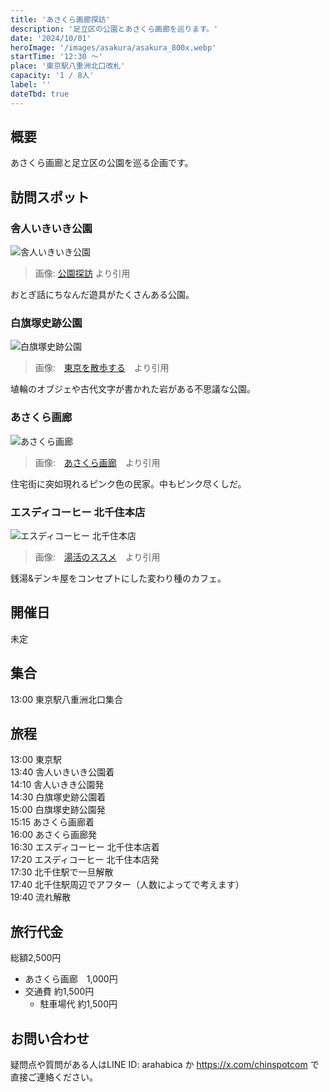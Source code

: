 ```yaml
---
title: 'あさくら画廊探訪'
description: '足立区の公園とあさくら画廊を巡ります。'
date: '2024/10/01'
heroImage: '/images/asakura/asakura_800x.webp'
startTime: '12:30 〜'
place: '東京駅八重洲北口改札'
capacity: '1 / 8人'
label: ''
dateTbd: true
---
```


## 概要

あさくら画廊と足立区の公園を巡る企画です。

## 訪問スポット

### 舎人いきいき公園

![舎人いきいき公園](/images/asakura/toneriikiki_800x.webp)
> 画像: [公園探訪](https://www.koentanbo.com/toneriikiiki/) より引用

おとぎ話にちなんだ遊具がたくさんある公園。

### 白旗塚史跡公園

![白旗塚史跡公園](/images/asakura/shirahata_800x.webp)
>  画像:　[東京を散歩する](https://www.tokyo-walk.com/park/shirahatadukashisekikouen.html)　より引用

埴輪のオブジェや古代文字が書かれた岩がある不思議な公園。

### あさくら画廊

![あさくら画廊](/images/asakura/asakura_800x.webp)
>  画像:　[あさくら画廊](https://asakura11garo.online/index.php/2022/09/27/20220927/)　より引用

住宅街に突如現れるピンク色の民家。中もピンク尽くしだ。

### エスディコーヒー 北千住本店

![エスディコーヒー 北千住本店](/images/asakura/sdcoffee_800x.webp)
>  画像:　[湯活のススメ](https://yukatsu.hatenablog.com/entry/2022/06/03/%E3%82%A8%E3%82%B9%E3%83%87%E3%82%A3%E3%83%BC%E3%82%B3%E3%83%BC%E3%83%92%E3%83%BC%EF%BD%9C%E5%8C%97%E5%8D%83%E4%BD%8F%EF%BD%9C%E6%B9%AF%E6%B4%BB%E3%83%AC%E3%83%9D%E3%83%BC%E3%83%88%EF%BC%88%E9%8A%AD)　より引用

銭湯&デンキ屋をコンセプトにした変わり種のカフェ。

## 開催日

未定

## 集合

13:00 東京駅八重洲北口集合

## 旅程

13:00 東京駅  
13:40 舎人いきいき公園着  
14:10 舎人いきき公園発  
14:30 白旗塚史跡公園着  
15:00 白旗塚史跡公園発  
15:15 あさくら画廊着  
16:00 あさくら画廊発  
16:30 エスディコーヒー 北千住本店着  
17:20 エスディコーヒー 北千住本店発  
17:30 北千住駅で一旦解散  
17:40 北千住駅周辺でアフター（人数によってで考えます）  
19:40 流れ解散 

## 旅行代金

総額2,500円

- あさくら画廊　1,000円
- 交通費 約1,500円
  - 駐車場代 約1,500円

## お問い合わせ

疑問点や質問がある人はLINE ID: arahabica か https://x.com/chinspotcom で直接ご連絡ください。

